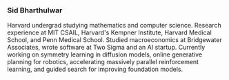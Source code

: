 ### Sid Bharthulwar

Harvard undergrad studying mathematics and computer science. Research experience at MIT CSAIL, Harvard's Kempner Institute, Harvard Medical School, and Penn Medical School. Studied macroeconomics at Bridgewater Associates, wrote software at Two Sigma and an AI startup. Currently working on symmetry learning in diffusion models, online generative planning for robotics, accelerating massively parallel reinforcement learning, and guided search for improving foundation models. 
